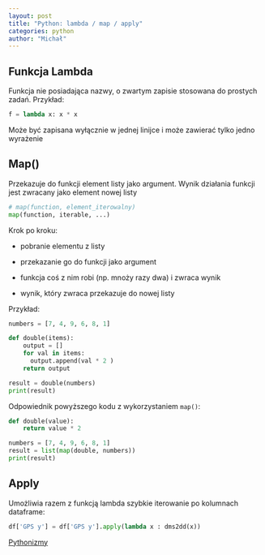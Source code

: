 ```yaml
---
layout: post
title: "Python: lambda / map / apply"
categories: python
author: "Michał"
---
```



## Funkcja Lambda
Funkcja nie posiadająca nazwy, o zwartym zapisie stosowana do prostych zadań. Przykład:

```python
f = lambda x: x * x 
```

Może być zapisana wyłącznie w jednej linijce i może zawierać tylko jedno wyrażenie

## Map()

Przekazuje do funkcji element listy jako argument. Wynik działania funkcji jest zwracany jako element nowej listy

```python
# map(function, element_iterowalny)
map(function, iterable, ...)
```
Krok po kroku:
- pobranie elementu z listy

- przekazanie go do funkcji jako argument

- funkcja coś z nim robi (np. mnoży razy dwa) i zwraca wynik

- wynik, który zwraca przekazuje do nowej listy

  

Przykład:


```python
numbers = [7, 4, 9, 6, 8, 1]

def double(items):
    output = []
    for val in items:
      output.append(val * 2 )
    return output

result = double(numbers)
print(result)
```
Odpowiednik powyższego kodu z wykorzystaniem `map()`:
```python
def double(value):
    return value * 2

numbers = [7, 4, 9, 6, 8, 1]
result = list(map(double, numbers))
print(result)
```

## Apply

Umożliwia razem z funkcją lambda szybkie iterowanie po kolumnach dataframe:

```python
df['GPS y'] = df['GPS y'].apply(lambda x : dms2dd(x))
```



[Pythonizmy](https://python101.readthedocs.io/pl/latest/podstawy/pythonizmy.html)


